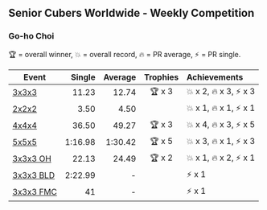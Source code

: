 ## Senior Cubers Worldwide - Weekly Competition
### Go-ho Choi

🏆 = overall winner, 💥 = overall record, 🔥 = PR average, ⚡ = PR single.

| Event | Single | Average | Trophies | Achievements|
| -- | --: | --: | :--: | :-- |
| [3x3x3](go_ho_choi/333.md) | 11.23 | 12.74 | 🏆 x 3 | 💥 x 2, 🔥 x 3, ⚡ x 3 |
| [2x2x2](go_ho_choi/222.md) | 3.50 | 4.50 |  | 💥 x 1, 🔥 x 1, ⚡ x 1 |
| [4x4x4](go_ho_choi/444.md) | 36.50 | 49.27 | 🏆 x 3 | 💥 x 4, 🔥 x 3, ⚡ x 5 |
| [5x5x5](go_ho_choi/555.md) | 1:16.98 | 1:30.42 | 🏆 x 5 | 💥 x 3, 🔥 x 1, ⚡ x 3 |
| [3x3x3 OH](go_ho_choi/333oh.md) | 22.13 | 24.49 | 🏆 x 2 | 💥 x 1, 🔥 x 2, ⚡ x 1 |
| [3x3x3 BLD](go_ho_choi/333bf.md) | 2:22.99 | - |  | ⚡ x 1 |
| [3x3x3 FMC](go_ho_choi/333fm.md) | 41 | - |  | ⚡ x 1 |

<!-- Global site tag (gtag.js) - Google Analytics -->
<script async src="https://www.googletagmanager.com/gtag/js?id=UA-86348435-3"></script>
<script>window.dataLayer = window.dataLayer || []; function gtag() {dataLayer.push(arguments);} gtag('js', new Date()); gtag('config', 'UA-86348435-3');</script>
